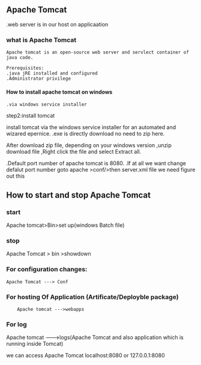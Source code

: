 ## Apache Tomcat

  .web server is in our host on applicaation

  ### what is Apache Tomcat

    Apache tomcat is an open-source web server and servlect container of java code.

    Prerequisites:
    .java jRE installed and configured 
    .Administrator privilege

   #### How to install apache tomcat on windows
    .via windows service installer


  step2:install tomcat 

  install tomcat via the windows service installer for an automated and wizared epernice.
  .exe is directly download no need to zip here.

  After download zip file, depending on your windows  version ,unzip download file ,Right click the file 
  and select Extract all.

  .Default port number of apache tomcat is 8080.
  .If at all we want change defalut port number goto 
  apache >conf/>then server.xml file we need figure out
  this
       <connect port ="8080" portocal ="HTTP/1.1"
       connectionTimeout ="20000"
       redirectPort ="8443">


## How to start and stop Apache Tomcat
### start
Apache tomcat>Bin>set up(windows Batch file)

### stop 
Apache Tomcat > bin >showdown

### For configuration changes:
    Apache Tomcat ---> Conf

 ### For hosting Of Application (Artificate/Deployble package)
        Apache tomcat --->webapps

   ### For log        
   Apache tomcat --->logs(Apache Tomcat and also application which is running inside Tomcat)

   we can access Apache Tomcat localhost:8080 or 
   127.0.0.1:8080
   


     

